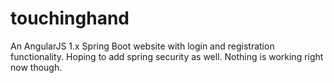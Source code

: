 # touchinghand
An AngularJS 1.x Spring Boot website with login and registration functionality. Hoping to add spring security as well. Nothing is working 
right now though.
